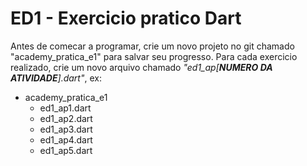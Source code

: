 # ED1 - Exercicio pratico Dart

Antes de comecar a programar, crie um novo projeto no git chamado "academy_pratica_e1" para salvar seu progresso. Para
cada exercicio realizado, crie um novo arquivo chamado _"ed1_ap[**NUMERO DA ATIVIDADE**].dart"_, ex:

- academy_pratica_e1
    - ed1_ap1.dart
    - ed1_ap2.dart
    - ed1_ap3.dart
    - ed1_ap4.dart
    - ed1_ap5.dart
